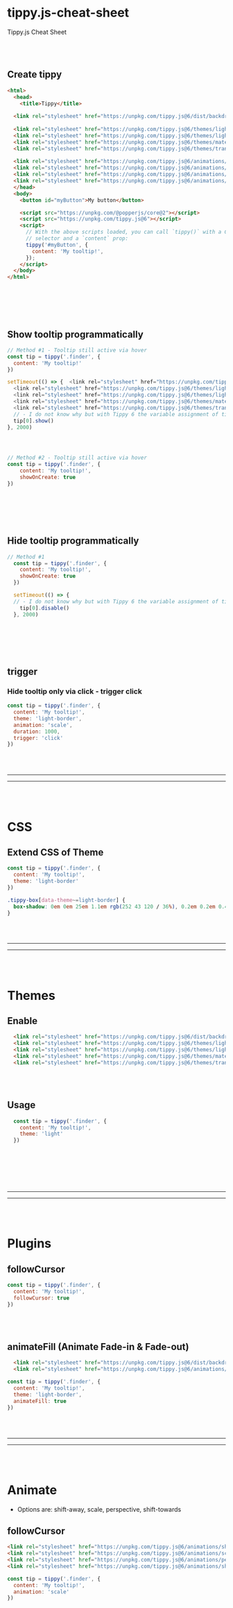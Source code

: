 # tippy.js-cheat-sheet
Tippy.js Cheat Sheet


<br><br>

## Create tippy
```html
<html>
  <head>
    <title>Tippy</title>
    
  <link rel="stylesheet" href="https://unpkg.com/tippy.js@6/dist/backdrop.css" />
    
  <link rel="stylesheet" href="https://unpkg.com/tippy.js@6/themes/light.css" />
  <link rel="stylesheet" href="https://unpkg.com/tippy.js@6/themes/light-border.css" />
  <link rel="stylesheet" href="https://unpkg.com/tippy.js@6/themes/material.css" />
  <link rel="stylesheet" href="https://unpkg.com/tippy.js@6/themes/translucent.css" />
    
  <link rel="stylesheet" href="https://unpkg.com/tippy.js@6/animations/shift-away.css" />
  <link rel="stylesheet" href="https://unpkg.com/tippy.js@6/animations/scale.css" />
  <link rel="stylesheet" href="https://unpkg.com/tippy.js@6/animations/perspective.css" />
  <link rel="stylesheet" href="https://unpkg.com/tippy.js@6/animations/shift-toward.css" />
  </head>
  <body>
    <button id="myButton">My button</button>

    <script src="https://unpkg.com/@popperjs/core@2"></script>
    <script src="https://unpkg.com/tippy.js@6"></script>
    <script>
      // With the above scripts loaded, you can call `tippy()` with a CSS
      // selector and a `content` prop:
      tippy('#myButton', {
        content: 'My tooltip!',
      });
    </script>
  </body>
</html>
```





<br><br><br><br>

## Show tooltip programmatically
```javascript
// Method #1 - Tooltip still active via hover 
const tip = tippy('.finder', {
  content: 'My tooltip!'
})

setTimeout(() => {  <link rel="stylesheet" href="https://unpkg.com/tippy.js@6/dist/backdrop.css" />
  <link rel="stylesheet" href="https://unpkg.com/tippy.js@6/themes/light.css" />
  <link rel="stylesheet" href="https://unpkg.com/tippy.js@6/themes/light-border.css" />
  <link rel="stylesheet" href="https://unpkg.com/tippy.js@6/themes/material.css" />
  <link rel="stylesheet" href="https://unpkg.com/tippy.js@6/themes/translucent.css" />
  // - I do not know why but with Tippy 6 the variable assignment of tippy() gets into an array. So we must use tip[0]
  tip[0].show()
}, 2000)




// Method #2 - Tooltip still active via hover 
const tip = tippy('.finder', {
    content: 'My tooltip!',
    showOnCreate: true
})
```


<br><br><br><br>

## Hide tooltip programmatically
```javascript
// Method #1
  const tip = tippy('.finder', {
    content: 'My tooltip!',
    showOnCreate: true
  })

  setTimeout(() => {
  // - I do not know why but with Tippy 6 the variable assignment of tippy() gets into an array. So we must use tip[0]
    tip[0].disable()
  }, 2000)
```




<br><br><br><br>

## trigger

### Hide tooltip only via click - trigger click
```javascript
const tip = tippy('.finder', {
  content: 'My tooltip!',
  theme: 'light-border',
  animation: 'scale',
  duration: 1000,
  trigger: 'click'
})
```
















































<br><br>
____________________________________________________
____________________________________________________
<br><br>


# CSS

## Extend CSS of Theme
```js
const tip = tippy('.finder', {
  content: 'My tooltip!',
  theme: 'light-border'
})
```

```css
.tippy-box[data-theme~=light-border] {
  box-shadow: 0em 0em 25em 1.1em rgb(252 43 120 / 36%), 0.2em 0.2em 0.4em 0.1em rgb(0 0 0 / 40%)
}
```











































<br><br>
____________________________________________________
____________________________________________________
<br><br>


# Themes

## Enable
```html
  <link rel="stylesheet" href="https://unpkg.com/tippy.js@6/dist/backdrop.css" />
  <link rel="stylesheet" href="https://unpkg.com/tippy.js@6/themes/light.css" />
  <link rel="stylesheet" href="https://unpkg.com/tippy.js@6/themes/light-border.css" />
  <link rel="stylesheet" href="https://unpkg.com/tippy.js@6/themes/material.css" />
  <link rel="stylesheet" href="https://unpkg.com/tippy.js@6/themes/translucent.css" />
```


<br><br>

## Usage
```javascript
  const tip = tippy('.finder', {
    content: 'My tooltip!',
    theme: 'light'
  })
```

<br><br>






































<br><br>
____________________________________________________
____________________________________________________
<br><br>


# Plugins

## followCursor
```javascript
const tip = tippy('.finder', {
  content: 'My tooltip!',
  followCursor: true
})
```

<br><br>

## animateFill (Animate Fade-in & Fade-out)
```html
  <link rel="stylesheet" href="https://unpkg.com/tippy.js@6/dist/backdrop.css" />
  <link rel="stylesheet" href="https://unpkg.com/tippy.js@6/animations/shift-away.css" />
```

```javascript
const tip = tippy('.finder', {
  content: 'My tooltip!',
  theme: 'light-border',
  animateFill: true
})
```


















<br><br>
____________________________________________________
____________________________________________________
<br><br>


# Animate
- Options are: shift-away, scale, perspective, shift-towards

## followCursor
```html
<link rel="stylesheet" href="https://unpkg.com/tippy.js@6/animations/shift-away.css" />
<link rel="stylesheet" href="https://unpkg.com/tippy.js@6/animations/scale.css" />
<link rel="stylesheet" href="https://unpkg.com/tippy.js@6/animations/perspective.css" />
<link rel="stylesheet" href="https://unpkg.com/tippy.js@6/animations/shift-toward.css" />
```

```javascript
const tip = tippy('.finder', {
  content: 'My tooltip!',
  animation: 'scale'
})
```











  <link rel="stylesheet" href="https://unpkg.com/tippy.js@6/animations/shift-away.css" />
  <link rel="stylesheet" href="https://unpkg.com/tippy.js@6/animations/scale.css" />
  <link rel="stylesheet" href="https://unpkg.com/tippy.js@6/animations/perspective.css" />
  <link rel="stylesheet" href="https://unpkg.com/tippy.js@6/animations/shift-toward.css" />

